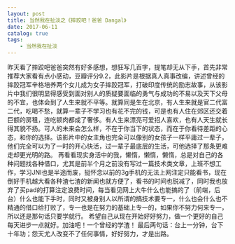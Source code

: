 ```yaml
---
layout: post
title: 当然我在扯淡之《摔跤吧！爸爸 Dangal》
date: 2017-06-11
catalog: true
tags: 
    - 当然我在扯淡
---
```

昨天看了摔跤吧爸爸突然有好多感想，想狂写几百字，提笔却无从下手，首先非常推荐大家看有点小感动，豆瓣评分9.2，此影片是根据真人真事改编，讲述曾经的摔跤冠军辛格培养两个女儿成为女子摔跤冠军，打破印度传统的励志故事，从该影片中我们很明显得感受到面对别人的质疑要面临的勇气与成功的不易以及天下父母的不宜，也体会到了人生来就不平等。就算同是生在北京，有人生来就是官二代富二代，吃喝不愁，就算一辈子不学习也有花不完的钱，可是也有人住在郊区还交着巨额的房租，连吃顿肉都成了奢侈。有人生来漂亮可爱招人喜欢，也有人天生就长得其貌不扬。可人的未来会怎么样，不在于你当下的状态，而在于你看待差距的心态，和你的选择。该影片中的女主角也完全可以像别的女孩子一样平庸过一辈子，他们完全可以为了一时的开心快活，过一辈子最底层的生活，可他选择了那条更难走却更光明的路。<!--more-->
再看看现实身活中的我，懒惰，懒惰，懒惰，总是对自己的各种问题找各种借口，尤其是前半个月之前没有写过一篇技术类文章，上班不想工作，学习JNI也是半途而废，挺怀念以前的3g手机的无法上网注定只能看书，现在倒好手机越大看各种渣七渣的新闻也就方便了，看书的时间也锐减了，同时我也放弃了买pad的打算注定浪费时间，每当看见网上大牛什么也能搞的了（前端，后台）什么也能下手时，同时又被身别人以所谓的搞技术要专一，什么也会什么也不精通的借口给打败了，专一也是在努力的基础上专一的，如果你不努力何来专一，所以还是那句话只要学就行。
希望自己从现在开始好好努力，做一个更好的自己每天进步一点就好。加油吧！一个曾经的学渣！
最后两句话：台上一分钟，台下十年功；怨天尤人改变不了任何事情，好好努力，才是出路。



